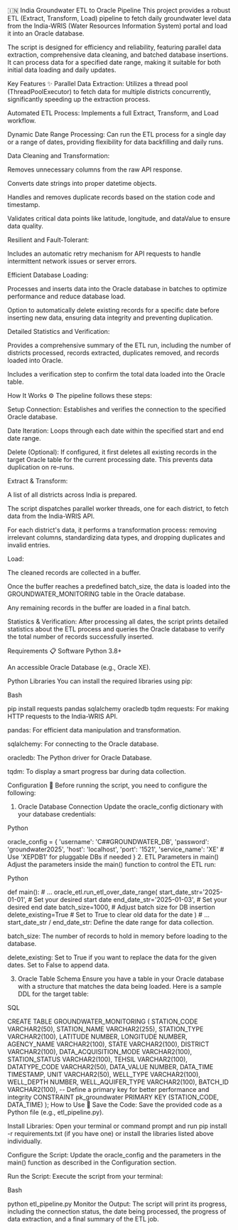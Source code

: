🇮🇳 India Groundwater ETL to Oracle Pipeline
This project provides a robust ETL (Extract, Transform, Load) pipeline to fetch daily groundwater level data from the India-WRIS (Water Resources Information System) portal and load it into an Oracle database.

The script is designed for efficiency and reliability, featuring parallel data extraction, comprehensive data cleaning, and batched database insertions. It can process data for a specified date range, making it suitable for both initial data loading and daily updates.

Key Features ✨
Parallel Data Extraction: Utilizes a thread pool (ThreadPoolExecutor) to fetch data for multiple districts concurrently, significantly speeding up the extraction process.

Automated ETL Process: Implements a full Extract, Transform, and Load workflow.

Dynamic Date Range Processing: Can run the ETL process for a single day or a range of dates, providing flexibility for data backfilling and daily runs.

Data Cleaning and Transformation:

Removes unnecessary columns from the raw API response.

Converts date strings into proper datetime objects.

Handles and removes duplicate records based on the station code and timestamp.

Validates critical data points like latitude, longitude, and dataValue to ensure data quality.

Resilient and Fault-Tolerant:

Includes an automatic retry mechanism for API requests to handle intermittent network issues or server errors.

Efficient Database Loading:

Processes and inserts data into the Oracle database in batches to optimize performance and reduce database load.

Option to automatically delete existing records for a specific date before inserting new data, ensuring data integrity and preventing duplication.

Detailed Statistics and Verification:

Provides a comprehensive summary of the ETL run, including the number of districts processed, records extracted, duplicates removed, and records loaded into Oracle.

Includes a verification step to confirm the total data loaded into the Oracle table.

How It Works ⚙️
The pipeline follows these steps:

Setup Connection: Establishes and verifies the connection to the specified Oracle database.

Date Iteration: Loops through each date within the specified start and end date range.

Delete (Optional): If configured, it first deletes all existing records in the target Oracle table for the current processing date. This prevents data duplication on re-runs.

Extract & Transform:

A list of all districts across India is prepared.

The script dispatches parallel worker threads, one for each district, to fetch data from the India-WRIS API.

For each district's data, it performs a transformation process: removing irrelevant columns, standardizing data types, and dropping duplicates and invalid entries.

Load:

The cleaned records are collected in a buffer.

Once the buffer reaches a predefined batch_size, the data is loaded into the GROUNDWATER_MONITORING table in the Oracle database.

Any remaining records in the buffer are loaded in a final batch.

Statistics & Verification: After processing all dates, the script prints detailed statistics about the ETL process and queries the Oracle database to verify the total number of records successfully inserted.

Requirements 📋
Software
Python 3.8+

An accessible Oracle Database (e.g., Oracle XE).

Python Libraries
You can install the required libraries using pip:

Bash

pip install requests pandas sqlalchemy oracledb tqdm
requests: For making HTTP requests to the India-WRIS API.

pandas: For efficient data manipulation and transformation.

sqlalchemy: For connecting to the Oracle database.

oracledb: The Python driver for Oracle Database.

tqdm: To display a smart progress bar during data collection.

Configuration 📝
Before running the script, you need to configure the following:

1. Oracle Database Connection
Update the oracle_config dictionary with your database credentials:

Python

oracle_config = {
    'username': 'C##GROUNDWATER_DB',
    'password': 'groundwater2025',
    'host': 'localhost',
    'port': '1521',
    'service_name': 'XE'  # Use 'XEPDB1' for pluggable DBs if needed
}
2. ETL Parameters in main()
Adjust the parameters inside the main() function to control the ETL run:

Python

def main():
    # ...
    oracle_etl.run_etl_over_date_range(
        start_date_str='2025-01-01',   # Set your desired start date
        end_date_str='2025-01-03',     # Set your desired end date
        batch_size=1000,               # Adjust batch size for DB insertion
        delete_existing=True           # Set to True to clear old data for the date
    )
    # ...
start_date_str / end_date_str: Define the date range for data collection.

batch_size: The number of records to hold in memory before loading to the database.

delete_existing: Set to True if you want to replace the data for the given dates. Set to False to append data.

3. Oracle Table Schema
Ensure you have a table in your Oracle database with a structure that matches the data being loaded. Here is a sample DDL for the target table:

SQL

CREATE TABLE GROUNDWATER_MONITORING (
    STATION_CODE VARCHAR2(50),
    STATION_NAME VARCHAR2(255),
    STATION_TYPE VARCHAR2(100),
    LATITUDE NUMBER,
    LONGITUDE NUMBER,
    AGENCY_NAME VARCHAR2(100),
    STATE VARCHAR2(100),
    DISTRICT VARCHAR2(100),
    DATA_ACQUISITION_MODE VARCHAR2(100),
    STATION_STATUS VARCHAR2(100),
    TEHSIL VARCHAR2(100),
    DATATYPE_CODE VARCHAR2(50),
    DATA_VALUE NUMBER,
    DATA_TIME TIMESTAMP,
    UNIT VARCHAR2(50),
    WELL_TYPE VARCHAR2(100),
    WELL_DEPTH NUMBER,
    WELL_AQUIFER_TYPE VARCHAR2(100),
    BATCH_ID VARCHAR2(100),
    -- Define a primary key for better performance and integrity
    CONSTRAINT pk_groundwater PRIMARY KEY (STATION_CODE, DATA_TIME)
);
How to Use 🚀
Save the Code: Save the provided code as a Python file (e.g., etl_pipeline.py).

Install Libraries: Open your terminal or command prompt and run pip install -r requirements.txt (if you have one) or install the libraries listed above individually.

Configure the Script: Update the oracle_config and the parameters in the main() function as described in the Configuration section.

Run the Script: Execute the script from your terminal:

Bash

python etl_pipeline.py
Monitor the Output: The script will print its progress, including the connection status, the date being processed, the progress of data extraction, and a final summary of the ETL job.
